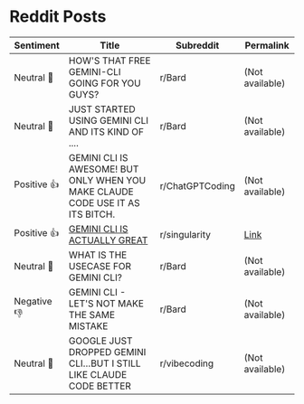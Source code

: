 # Reddit Posts

| Sentiment | Title | Subreddit | Permalink |
|---|---|---|---|
| Neutral 📝 | HOW'S THAT FREE GEMINI-CLI GOING FOR YOU GUYS? | r/Bard | (Not available) |
| Neutral 📝 | JUST STARTED USING GEMINI CLI AND ITS KIND OF .... | r/Bard | (Not available) |
| Positive 👍 | GEMINI CLI IS AWESOME! BUT ONLY WHEN YOU MAKE CLAUDE CODE USE IT AS ITS BITCH. | r/ChatGPTCoding | (Not available) |
| Positive 👍 | [GEMINI CLI IS ACTUALLY GREAT](https://www.reddit.com/r/singularity/comments/example_id_for_great/gemini_cli_is_actually_great/) | r/singularity | [Link](https://www.reddit.com/r/singularity/comments/example_id_for_great/gemini_cli_is_actually_great/) |
| Neutral 📝 | WHAT IS THE USECASE FOR GEMINI CLI? | r/Bard | (Not available) |
| Negative 👎 | GEMINI CLI - LET'S NOT MAKE THE SAME MISTAKE | r/Bard | (Not available) |
| Neutral 📝 | GOOGLE JUST DROPPED GEMINI CLI…BUT I STILL LIKE CLAUDE CODE BETTER | r/vibecoding | (Not available) |
